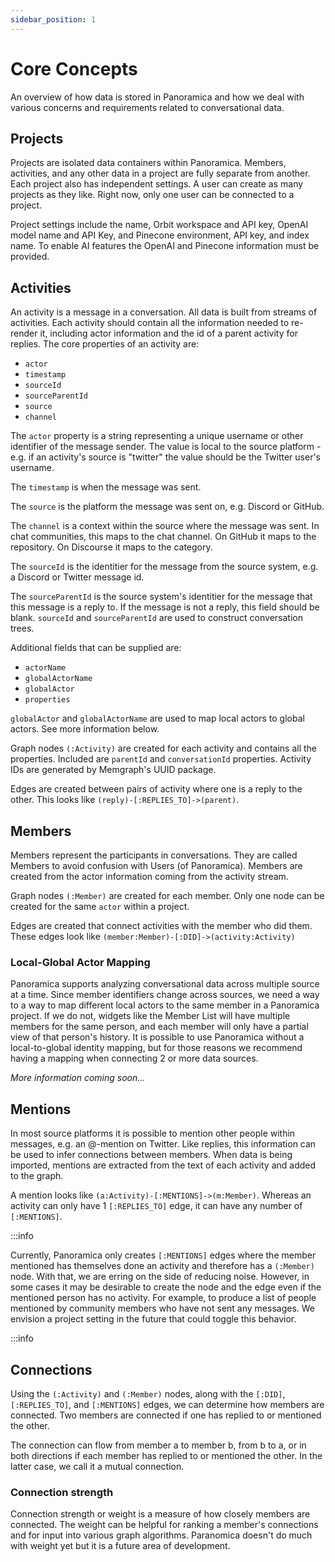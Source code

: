 ```yaml
---
sidebar_position: 1
---
```


# Core Concepts

An overview of how data is stored in Panoramica and how we deal with
various concerns and requirements related to conversational data.

## Projects

Projects are isolated data containers within Panoramica. Members, activities,
and any other data in a project are fully separate from another. Each project
also has independent settings. A user can create as many projects as they like.
Right now, only one user can be connected to a project.

Project settings include the name, Orbit workspace and API key, OpenAI model
name and API Key, and Pinecone environment, API key, and index name. To enable AI
features the OpenAI and Pinecone information must be provided.

## Activities

An activity is a message in a conversation. All data is built from streams of activities.
Each activity should contain all the information needed to re-render it, including actor
information and the id of a parent activity for replies. The core properties of
an activity are:

- `actor`
- `timestamp`
- `sourceId`
- `sourceParentId`
- `source`
- `channel`

The `actor` property is a string representing a unique username or other identifier
of the message sender. The value is local to the source platform - e.g. if an activity's
source is "twitter" the value should be the Twitter user's username.

The `timestamp` is when the message was sent.

The `source` is the platform the message was sent on, e.g. Discord or GitHub.

The `channel` is a context within the source where the message was sent. In chat communities,
this maps to the chat channel. On GitHub it maps to the repository. On Discourse it maps to the category.

The `sourceId` is the identitier for the message from the source system, e.g. a Discord or
Twitter message id.

The `sourceParentId` is the source system's identitier for the message that this message is
a reply to. If the message is not a reply, this field should be blank. `sourceId` and `sourceParentId`
are used to construct conversation trees.

Additional fields that can be supplied are:

- `actorName`
- `globalActorName`
- `globalActor`
- `properties`

`globalActor` and `globalActorName` are used to map local actors to global actors.
See more information below.

Graph nodes `(:Activity)` are created for each activity and contains all the properties.
Included are `parentId` and `conversationId` properties. Activity IDs are generated by
Memgraph's UUID package.

Edges are created between pairs of activity where one is a reply to the other. This looks like
`(reply)-[:REPLIES_TO]->(parent)`.

## Members

Members represent the participants in conversations. They are called Members to avoid confusion
with Users (of Panoramica). Members are created from the actor information coming from the activity stream.

Graph nodes `(:Member)` are created for each member. Only one node can be created for the same `actor`
within a project.

Edges are created that connect activities with the member who did them. These edges look like
`(member:Member)-[:DID]->(activity:Activity)`

### Local-Global Actor Mapping

Panoramica supports analyzing conversational data across multiple source at a time. Since
member identifiers change across sources, we need a way to a way to map different local
actors to the same member in a Panoramica project. If we do not, widgets like the Member List
will have multiple members for the same person, and each member will only have a partial view
of that person's history. It is possible to use Panoramica without a local-to-global identity
mapping, but for those reasons we recommend having a mapping when connecting 2 or more data
sources.

_More information coming soon..._

## Mentions

In most source platforms it is possible to mention other people within messages, e.g. an
@-mention on Twitter. Like replies, this information can be used to infer connections
between members. When data is being imported, mentions are extracted from the text of each
activity and added to the graph.

A mention looks like `(a:Activity)-[:MENTIONS]->(m:Member)`. Whereas an activity can only have
1 `[:REPLIES_TO]` edge, it can have any number of `[:MENTIONS]`.

:::info

Currently, Panoramica only creates `[:MENTIONS]` edges where the member mentioned has themselves
done an activity and therefore has a `(:Member)` node. With that, we are erring on the side of reducing
noise. However, in some cases it may be desirable to create the node and the edge even if the
mentioned person has no activity. For example, to produce a list of people mentioned by community
members who have not sent any messages. We envision a project setting in the future that could
toggle this behavior.

:::info

## Connections

Using the `(:Activity)` and `(:Member)` nodes, along with the `[:DID]`, `[:REPLIES_TO]`, and `[:MENTIONS]` edges, we can determine how members are connected. Two members are connected if one has replied to or mentioned the other.

The connection can flow from member a to member b, from b to a, or in both directions if each member
has replied to or mentioned the other. In the latter case, we call it a mutual connection.

### Connection strength

Connection strength or weight is a measure of how closely members are connected. The weight
can be helpful for ranking a member's connections and for input into various graph algorithms.
Paranomica doesn't do much with weight yet but it is a future area of development.
